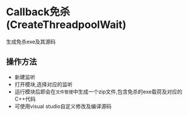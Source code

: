 # Callback免杀(CreateThreadpoolWait)

生成免杀exe及其源码

## 操作方法

+ 新建监听
+ 打开模块,选择对应的监听
+ 运行模块后即会在`文件管理`中生成一个zip文件,包含免杀的exe载荷及对应的C++代码
+ 可使用visual studio自定义修改及编译源码


